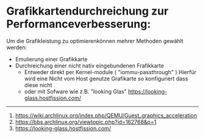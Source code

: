 # Grafikkartendurchreichung zur Performanceverbesserung:

Um die Grafikleistung zu optimierenkönnen mehrer Methoden gewählt werden:

- Emulierung einer Grafikkarte
- Durchreichung einer nicht nativ eingebundenen Frafikkarte
  - Entweder direkt per Kernel-module ( "iommu-passthrough" )
    Hierfür wird eine Nicht vom Host genutze Grafikarte so konfiguriert dass diese nicht 
  - oder mit Sofware wie z.B. "looking Glas"
        https://looking-glass.hostfission.com/
  






----------------------------------------------------------------------------------------------
1. https://wiki.archlinux.org/index.php/QEMU/Guest_graphics_acceleration
2. https://bbs.archlinux.org/viewtopic.php?id=162768&p=1
3. https://looking-glass.hostfission.com/

